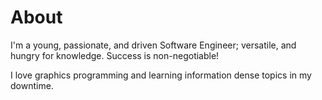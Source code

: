 # About
I'm a young, passionate, and driven Software Engineer; versatile, and hungry for knowledge. Success is non-negotiable!

I love graphics programming and learning information dense topics in my downtime.
